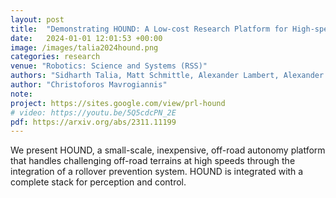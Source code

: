 ```yaml
---
layout: post
title:  "Demonstrating HOUND: A Low-cost Research Platform for High-speed Off-road Underactuated Nonholonomic Driving"
date:   2024-01-01 12:01:53 +00:00
image: /images/talia2024hound.png
categories: research
venue: "Robotics: Science and Systems (RSS)"
authors: "Sidharth Talia, Matt Schmittle, Alexander Lambert, Alexander Spitzer, Christoforos Mavrogiannis, Siddhartha S. Srinivasa"
author: "Christoforos Mavrogiannis"
note:
project: https://sites.google.com/view/prl-hound
# video: https://youtu.be/5Q5cdcPN_2E
pdf: https://arxiv.org/abs/2311.11199
---
```

We present HOUND, a small-scale, inexpensive, off-road autonomy platform that handles challenging off-road terrains at high speeds through the integration of a rollover prevention system. HOUND is integrated with a complete stack for perception and control. 